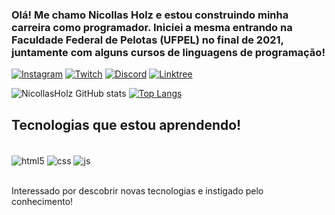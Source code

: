### Olá! Me chamo Nicollas Holz e estou construindo minha carreira como programador. Iniciei a mesma entrando na Faculdade Federal de Pelotas (UFPEL) no final de 2021, juntamente com alguns cursos de linguagens de programação!

[![Instagram](https://img.shields.io/badge/Instagram-E4405F?style=for-the-badge&logo=instagram&logoColor=white
)](https://www.instagram.com/nicoll4sholz/) 
[![Twitch](https://img.shields.io/badge/Twitch-9146FF?style=for-the-badge&logo=twitch&logoColor=white
)](https://www.twitch.tv/nicaohe) 
[![Discord](https://img.shields.io/badge/Discord-7289DA?style=for-the-badge&logo=discord&logoColor=white)](https://discord.com/invite/UEC7wVBAx6) 
[![Linktree](https://img.shields.io/badge/linktree-39E09B?style=for-the-badge&logo=linktree&logoColor=white
)](https://linktr.ee/nicaohe) 

![NicollasHolz GitHub stats](https://github-readme-stats.vercel.app/api?username=NicollasHolz&show_icons=true&theme=tokyonight) [![Top Langs](https://github-readme-stats.vercel.app/api/top-langs/?username=NicollasHolz)]()

## Tecnologias que estou aprendendo!

<div style="display: inline_block"><br/>
    <img align="center" alt="html5" src="https://img.shields.io/badge/HTML5-E34F26?style=for-the-badge&logo=html5&logoColor=white" />
    <img align="center" alt="css" src="https://img.shields.io/badge/CSS3-1572B6?style=for-the-badge&logo=css3&logoColor=white" />
    <img align="center" alt="js" src="https://img.shields.io/badge/JavaScript-F7DF1E?style=for-the-badge&logo=javascript&logoColor=black" />
</div><br/>

Interessado por descobrir novas tecnologias e instigado pelo conhecimento!
